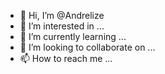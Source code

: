 - 👋 Hi, I’m @Andrelize
- 👀 I’m interested in ...
- 🌱 I’m currently learning ...
- 💞️ I’m looking to collaborate on ...
- 📫 How to reach me ...

<!---
Andrelize/Andrelize is a ✨ special ✨ repository because its `README.md` (this file) appears on your GitHub profile.
You can click the Preview link to take a look at your changes.
--->
